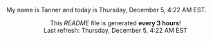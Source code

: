 My name is Tanner and today is Thursday, December 5, 4:22 AM EST.

<p align="center">This <i>README</i> file is generated <b>every 3 hours</b>!</br>Last refresh: Thursday, December 5, 4:22 AM EST<br /></p>
